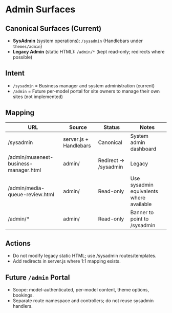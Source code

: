 # Admin Surfaces

## Canonical Surfaces (Current)
- **SysAdmin** (system operations): `/sysadmin` (Handlebars under `themes/admin`)
- **Legacy Admin** (static HTML): `/admin/*` (kept read-only; redirects where possible)

## Intent
- `/sysadmin` = Business manager and system administration (current)
- `/admin` = Future per-model portal for site owners to manage their own sites (not implemented)

## Mapping
| URL | Source | Status | Notes |
|-----|--------|--------|-------|
| /sysadmin | server.js + Handlebars | Canonical | System admin dashboard |
| /admin/musenest-business-manager.html | admin/ | Redirect → /sysadmin | Legacy |
| /admin/media-queue-review.html | admin/ | Read-only | Use sysadmin equivalents where available |
| /admin/* | admin/ | Read-only | Banner to point to /sysadmin |

## Actions
- Do not modify legacy static HTML; use /sysadmin routes/templates.
- Add redirects in server.js where 1:1 mapping exists.

## Future `/admin` Portal
- Scope: model-authenticated, per-model content, theme options, bookings.
- Separate route namespace and controllers; do not reuse sysadmin handlers. 